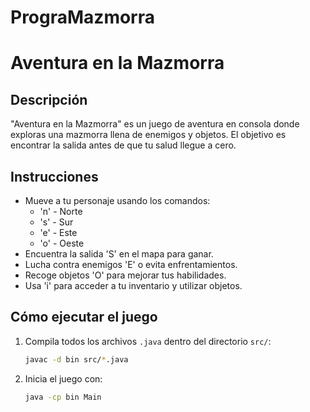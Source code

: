 # PrograMazmorra
# Aventura en la Mazmorra

## Descripción

"Aventura en la Mazmorra" es un juego de aventura en consola donde exploras una mazmorra llena de enemigos y objetos. El objetivo es encontrar la salida antes de que tu salud llegue a cero.

## Instrucciones

- Mueve a tu personaje usando los comandos:
  - 'n' - Norte
  - 's' - Sur
  - 'e' - Este
  - 'o' - Oeste
- Encuentra la salida 'S' en el mapa para ganar.
- Lucha contra enemigos 'E' o evita enfrentamientos.
- Recoge objetos 'O' para mejorar tus habilidades.
- Usa 'i' para acceder a tu inventario y utilizar objetos.

## Cómo ejecutar el juego

1. Compila todos los archivos `.java` dentro del directorio `src/`:

   ```bash
   javac -d bin src/*.java
   
2. Inicia el juego con:
    
   ```bash
   java -cp bin Main
